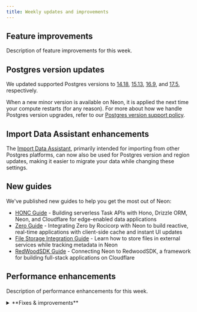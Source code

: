 ```yaml
---
title: Weekly updates and improvements
---
```


## Feature improvements

Description of feature improvements for this week.

## Postgres version updates

We updated supported Postgres versions to [14.18](https://www.postgresql.org/docs/release/14.18/), [15.13](https://www.postgresql.org/docs/release/15.13/), [16.9](https://www.postgresql.org/docs/release/16.9/), and [17.5](https://www.postgresql.org/docs/release/17.5/), respectively.

When a new minor version is available on Neon, it is applied the next time your compute restarts (for any reason). For more about how we handle Postgres version upgrades, refer to our [Postgres version support policy](/docs/postgresql/postgres-version-policy).

## Import Data Assistant enhancements

The [Import Data Assistant](/docs/import/import-data-assistant), primarily intended for importing from other Postgres platforms, can now also be used for Postgres version and region updates, making it easier to migrate your data while changing these settings.

## New guides

We've published new guides to help you get the most out of Neon:

- [HONC Guide](https://neon.tech/guides/honc) - Building serverless Task APIs with Hono, Drizzle ORM, Neon, and Cloudflare for edge-enabled data applications
- [Zero Guide](https://neon.tech/guides/zero) - Integrating Zero by Rocicorp with Neon to build reactive, real-time applications with client-side cache and instant UI updates
- [File Storage Integration Guide](/docs/guides/file-storage) - Learn how to store files in external services while tracking metadata in Neon
- [RedWoodSDK Guide](/docs/guides/redwoodsdk) - Connecting Neon to RedwoodSDK, a framework for building full-stack applications on Cloudflare

## Performance enhancements

Description of performance enhancements for this week.

<details>

<summary>**Fixes & improvements**</summary>

- **Data API**

  We upgraded the PostgREST engine that powers the [Neon Data API](/docs/data-api/get-started) to **version 13.0.0**. See the [PostgREST release notes](https://github.com/PostgREST/postgrest/releases) to learn more.

- **Neon Console**

  - Improvement 1
  - Improvement 2


- **Neon API**

  - API improvement

- **Neon CLI**

  - CLI improvement

- **Drizzle Studio update**

  We updated the Drizzle Studio integration that powers the **Tables** page in the Neon Console to version 1.0.21. For the latest improvements and fixes, see the [Neon Drizzle Studio Integration Changelog](https://github.com/neondatabase/neon-drizzle-studio-changelog/blob/main/CHANGELOG.md).

</details>
